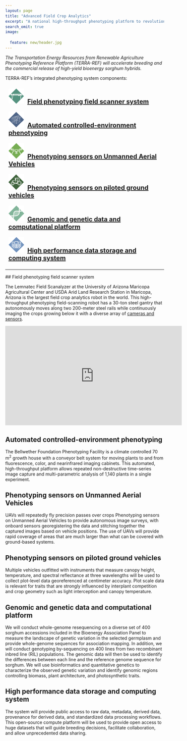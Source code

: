 ```yaml
---
layout: page
title: "Advanced Field Crop Analytics"
excerpt: "A national high-throughput phenotyping platform to revolutionize plant breeding."
search_omit: true
image:

  feature: new/header.jpg
---
```


_The Transportation Energy Resources from Renewable Agriculture Phenotyping Reference Platform (TERRA-REF) will accelerate breeding and the commercial release of high-yield bioenergy sorghum hybrids._


TERRA-REF’s integrated phenotyping system components:
<p style="width=100%">
<span style="display:inline-block;font-size:20px; font-weight: bold; margin: 10px">
<a href="#field-phenotyping-field-scanner-system"><img src="/images/new/gantry2.png" style="width: 50px; margin-right:10px">Field phenotyping field scanner system</a>
</span>
<span style="display:inline-block;font-size:20px; font-weight: bold; margin: 10px">
<a href="#automated-controlled-environment-phenotyping"><img src="/images/new/greenhouse2.png" style="width: 50px; margin-right: 10px">Automated controlled-environment phenotyping</a>
</span>
<span style="display:inline-block;font-size:20px; font-weight: bold; margin: 10px">
<a href="#phenotyping-sensors-on-unmanned-aerial-vehicles"><img src="/images/new/uav2.png" style="width: 50px; margin-right: 10px">Phenotyping sensors on Unmanned Aerial Vehicles</a>
</span>
<span style="display:inline-block;font-size:20px; font-weight: bold; margin: 10px">
<a href="#phenotyping-sensors-on-piloted-ground-vehicles"><img src="/images/new/tractor2.png" style="width: 50px; margin-right: 10px">Phenotyping sensors on piloted ground vehicles</a>
</span>
<span style="display:inline-block;font-size:20px; font-weight: bold; margin: 10px">
<a href="#genomic-and-genetic-data-and-computational-platform"><img src="/images/new/genomics2.png" style="width: 50px; margin-right: 10px">Genomic and genetic data and computational platform</a>
</span>
<span style="display:inline-block;font-size:20px; font-weight: bold; margin: 10px">
<a href="#high-performance-data-storage-and-computing-system"><img src="/images/new/compute2.png" style="width: 50px; margin-right: 10px">High performance data storage and computing system</a>
</span>
</p>

<hr/>
## Field phenotyping field scanner system

The Lemnatec Field Scanalyzer at the University of Arizona Maricopa Agricultural Center and USDA Arid Land Research Station in Maricopa, Arizona is the largest field crop analytics robot in the world. 
This high-throughput phenotyping field-scanning robot has a 30-ton steel gantry that autonomously moves along two 200-meter steel rails while continuously imaging the crops growing below it with a diverse array of [cameras and sensors](http://terraref.org/articles/lemnatec-scanalyzer-field-sensors/).

<iframe width="560" height="315" src="https://www.youtube-nocookie.com/embed/Pp6IdkPtFC8?rel=0" frameborder="0" allowfullscreen></iframe>

## Automated controlled-environment phenotyping

The Bellwether Foundation Phenotyping Facility is a climate controlled 70 m<sup>2</sup> growth house with a conveyor belt system for moving plants to and from fluorescence, color, and nearinfrared imaging cabinets. This automated, high-throughput platform allows repeated non-destructive time-series image capture and multi-parametric analysis of 1,140 plants in a single experiment.

## Phenotyping sensors on Unmanned Aerial Vehicles

UAVs will repeatedly fly precision passes over crops Phenotyping sensors on Unmanned Aerial Vehicles to provide autonomous image surveys, with onboard sensors georegistering the data and stitching together the captured images based on vehicle positions. The use
of UAVs will provide rapid coverage of areas that are much larger than what can be covered with ground-based systems.

## Phenotyping sensors on piloted ground vehicles

Multiple vehicles outfitted with instruments that measure canopy height, temperature, and spectral reflectance at three
wavelengths will be used to collect plot-level data georeferenced at centimeter accuracy. Plot scale data is relevant for traits
that are strongly influenced by interplant competition and crop geometry such as light interception and canopy temperature.

## Genomic and genetic data and computational platform

We will conduct whole-genome resequencing on a diverse set of 400 sorghum accessions included in the Bioenergy Association Panel to measure the landscape of genetic variation in the selected germplasm and provide whole-genome sequences for association mapping. In addition, we will conduct genotyping by-sequencing on 400 lines from two recombinant inbred line (RIL) populations. The genomic data will then be used to identify the differences between each line and the reference genome sequence for sorghum. We will use bioinformatics and quantitative genetics to characterize the observed genetic variation and identify genomic regions controlling biomass, plant architecture, and photosynthetic traits.

## High performance data storage and computing system

The system will provide public access to raw data, metadata, derived data, provenance for derived data, and standardized 
data processing workflows. This open-source compute platform will be used to provide open access to huge datasets that will
guide breeding decisions, facilitate collaboration, and allow unprecedented data sharing.

